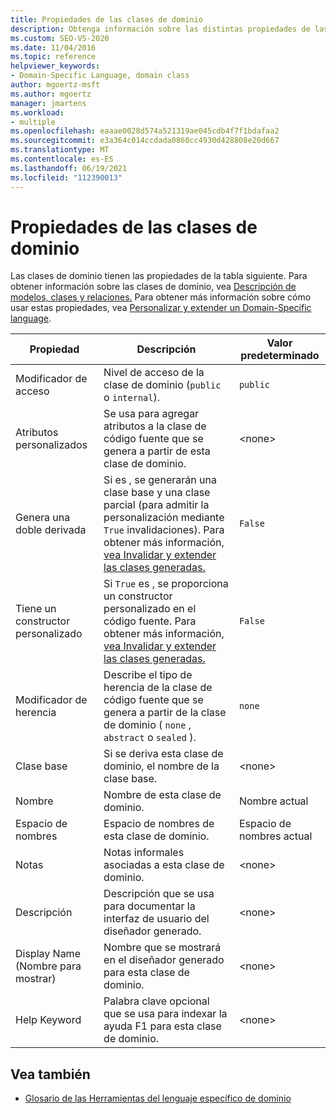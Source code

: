 ```yaml
---
title: Propiedades de las clases de dominio
description: Obtenga información sobre las distintas propiedades de las clases de dominio, como Modificador de acceso, Atributos personalizados y Genera doble derivada.
ms.custom: SEO-VS-2020
ms.date: 11/04/2016
ms.topic: reference
helpviewer_keywords:
- Domain-Specific Language, domain class
author: mgoertz-msft
ms.author: mgoertz
manager: jmartens
ms.workload:
- multiple
ms.openlocfilehash: eaaae0028d574a521319ae045cdb4f7f1bdafaa2
ms.sourcegitcommit: e3a364c014ccdada0860cc4930d428808e20d667
ms.translationtype: MT
ms.contentlocale: es-ES
ms.lasthandoff: 06/19/2021
ms.locfileid: "112390013"
---
```

# <a name="properties-of-domain-classes"></a>Propiedades de las clases de dominio
Las clases de dominio tienen las propiedades de la tabla siguiente. Para obtener información sobre las clases de dominio, vea [Descripción de modelos, clases y relaciones.](../modeling/understanding-models-classes-and-relationships.md) Para obtener más información sobre cómo usar estas propiedades, vea [Personalizar y extender un Domain-Specific language](../modeling/customizing-and-extending-a-domain-specific-language.md).

|Propiedad|Descripción|Valor predeterminado|
|-|-|-|
|Modificador de acceso|Nivel de acceso de la clase de dominio (`public` o `internal`).|`public`|
|Atributos personalizados|Se usa para agregar atributos a la clase de código fuente que se genera a partir de esta clase de dominio.|\<none>|
|Genera una doble derivada|Si es , se generarán una clase base y una clase parcial (para admitir la personalización mediante `True` invalidaciones). Para obtener más información, [vea Invalidar y extender las clases generadas.](../modeling/overriding-and-extending-the-generated-classes.md)|`False`|
|Tiene un constructor personalizado|Si `True` es , se proporciona un constructor personalizado en el código fuente. Para obtener más información, [vea Invalidar y extender las clases generadas.](../modeling/overriding-and-extending-the-generated-classes.md)|`False`|
|Modificador de herencia|Describe el tipo de herencia de la clase de código fuente que se genera a partir de la clase de dominio ( `none` , `abstract` o `sealed` ).|`none`|
|Clase base|Si se deriva esta clase de dominio, el nombre de la clase base.|\<none>|
|Nombre|Nombre de esta clase de dominio.|Nombre actual|
|Espacio de nombres|Espacio de nombres de esta clase de dominio.|Espacio de nombres actual|
|Notas|Notas informales asociadas a esta clase de dominio.|\<none>|
|Descripción|Descripción que se usa para documentar la interfaz de usuario del diseñador generado.|\<none>|
|Display Name (Nombre para mostrar)|Nombre que se mostrará en el diseñador generado para esta clase de dominio.|\<none>|
|Help Keyword|Palabra clave opcional que se usa para indexar la ayuda F1 para esta clase de dominio.|\<none>|

## <a name="see-also"></a>Vea también

- [Glosario de las Herramientas del lenguaje específico de dominio](/previous-versions/bb126564(v=vs.100))